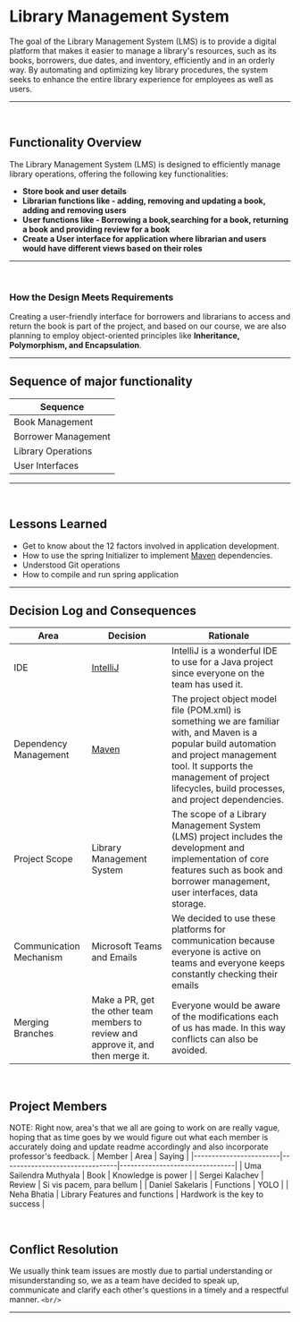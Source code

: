 # Library Management System

The goal of the Library Management System (LMS) is to provide a digital platform that makes it easier to manage a library's resources, such as its books, borrowers, due dates, and inventory, efficiently and in an orderly way. By automating and optimizing key library procedures, the system seeks to enhance the entire library experience for employees as well as users.

---

<br>

## Functionality Overview

The Library Management System (LMS) is designed to efficiently manage library operations, offering the following key functionalities:

- **Store book and user details**
- **Librarian functions like - adding, removing and updating a book, adding and removing users** 
- **User functions like - Borrowing a book,searching for a book, returning a book and providing review for a book**
- **Create a User interface for application where librarian and users would have different views based on their roles**

---

<br>

### How the Design Meets Requirements

Creating a user-friendly interface for borrowers and librarians to access and return the book is part of the project, and based on our course, we are also planning to employ object-oriented principles like  **Inheritance, Polymorphism, and Encapsulation**.

---

## Sequence of major functionality

| Sequence            |
| ------------------- |
| Book Management     |
| Borrower Management |
| Library Operations  |
| User Interfaces     |

---

<br>

## Lessons Learned

- Get to know about the 12 factors involved in application development.
- How to use the spring Initializer to implement  [Maven](https://maven.apache.org/download.cgi)  dependencies.
- Understood Git operations 
- How to compile and run spring application

---

## Decision Log and Consequences

| Area                    | Decision                                                                           | Rationale                                                                                                                                                                                                                                    |
|-------------------------|------------------------------------------------------------------------------------|----------------------------------------------------------------------------------------------------------------------------------------------------------------------------------------------------------------------------------------------|
| IDE                     | [IntelliJ](https://www.jetbrains.com/idea/)                                        | IntelliJ is a wonderful IDE to use for a Java project since everyone on the team has used it.                                                                                                                                                |
| Dependency Management   | [Maven](https://maven.apache.org/download.cgi)                                     | The project object model file (POM.xml) is something we are familiar with, and Maven is a popular build automation and project management tool. It supports the management of project lifecycles, build processes, and project dependencies. |
| Project Scope           | Library Management System                                                          | The scope of a Library Management System (LMS) project includes the development and implementation of core features such as book and borrower management, user interfaces, data storage.                                                     |
| Communication Mechanism | Microsoft Teams and Emails                                                         | We decided to use these platforms for communication because everyone is active on teams and everyone keeps constantly checking their emails                                                                                                  |
| Merging Branches        | Make a PR, get the other team members to review and approve it, and then merge it. | Everyone would be aware of the modifications each of us has made. In this way conflicts can also be avoided.                                                                                                                                 |


<br>

## Project Members
NOTE: Right now, area's that we all are going to work on are really vague, hoping that as time goes by we would figure out what each member is accurately doing and update readme accordingly and also incorporate professor's feedback. 
| Member                 | Area                           | Saying                         |
|------------------------|--------------------------------|--------------------------------|
| Uma Sailendra Muthyala | Book                           | Knowledge is power             |
| Sergei Kalachev        | Review                         | Si vis pacem, para bellum      |
| Daniel Sakelaris       | Functions                      | YOLO                           |
| Neha Bhatia            | Library Features and functions | Hardwork is the key to success |

<br/>

## Conflict Resolution

We usually think team issues are mostly due to partial understanding or misunderstanding so, we as a team have decided to speak up, communicate and clarify each other's questions in a timely and a respectful manner.
`<br/>`

---